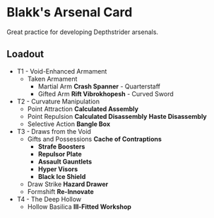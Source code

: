 # Blakk's Arsenal Card
Great practice for developing Depthstrider arsenals.

## Loadout
- T1 - Void-Enhanced Armament
	- Taken Armament
		- Martial Arm
		  **Crash Spanner** - Quarterstaff
		- Gifted Arm
		  **Rift Vibrokhopesh** - Curved Sword
- T2 - Curvature Manipulation
	- Point Attraction
		  **Calculated Assembly**
	- Point Repulsion
		  **Calculated Disassembly**
		  **Haste Disassembly**
	- Selective Action
		  **Bangle Box**
- T3 - Draws from the Void
	- Gifts and Possessions
		  **Cache of Contraptions**
		- **Strafe Boosters**
		- **Repulsor Plate**
		- **Assault Gauntlets**
		- **Hyper Visors**
		- **Black Ice Shield**
	- Draw Strike
		  **Hazard Drawer**
	- Formshift
		  **Re-Innovate**
- T4 - The Deep Hollow
	- Hollow Basilica
		  **Ill-Fitted Workshop**